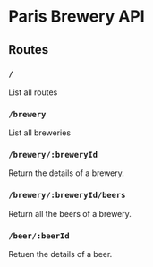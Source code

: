 # Paris Brewery API

## Routes

### `/`

List all routes

### `/brewery`

List all breweries

### `/brewery/:breweryId`

Return the details of a brewery.

### `/brewery/:breweryId/beers`

Return all the beers of a brewery.

### `/beer/:beerId`

Retuen the details of a beer.
